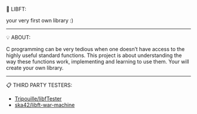   📝 LIBFT:

your very first own library :)

*****

  💡 ABOUT:

C programming can be very tedious when one doesn’t have access to the highly useful
standard functions. This project is about understanding the way these functions work,
implementing and learning to use them. Your will create your own library.

******

  📋 THIRD PARTY TESTERS:

* [Tripouille/libfTester](https://github.com/Tripouille/libftTester)
* [ska42/libft-war-machine](https://github.com/ska42/libft-war-machine)
